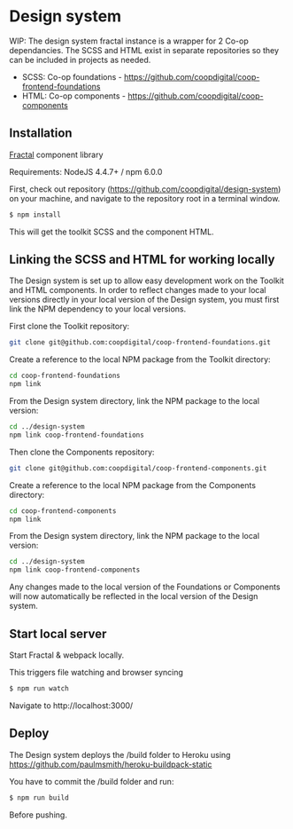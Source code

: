 # Design system

WIP: The design system fractal instance is a wrapper for 2 Co-op dependancies. The SCSS and HTML exist in separate repositories so they can be included in projects as needed.

- SCSS: Co-op foundations - https://github.com/coopdigital/coop-frontend-foundations
- HTML: Co-op components - https://github.com/coopdigital/coop-components

## Installation

[Fractal](https://fractal.build/) component library

Requirements: NodeJS 4.4.7+ / npm 6.0.0

First, check out repository (https://github.com/coopdigital/design-system) on your machine, and navigate to the repository root in a terminal window.

```sh
$ npm install
```

This will get the toolkit SCSS and the component HTML.

## Linking the SCSS and HTML for working locally

The Design system is set up to allow easy development work on the Toolkit and HTML components. In order to reflect changes made to your local versions directly in your local version of the Design system, you must first link the NPM dependency to your local versions.

First clone the Toolkit repository:

```sh
git clone git@github.com:coopdigital/coop-frontend-foundations.git
```

Create a reference to the local NPM package from the Toolkit directory:


```sh
cd coop-frontend-foundations
npm link
```

From the Design system directory, link the NPM package to the local version:

```sh
cd ../design-system
npm link coop-frontend-foundations
```

Then clone the Components repository:

```sh
git clone git@github.com:coopdigital/coop-frontend-components.git
```

Create a reference to the local NPM package from the Components directory:

```sh
cd coop-frontend-components
npm link
```

From the Design system directory, link the NPM package to the local version:

```sh
cd ../design-system
npm link coop-frontend-components
```

Any changes made to the local version of the Foundations or Components will now automatically be reflected in the local version of the Design system.

## Start local server

Start Fractal & webpack locally.

This triggers file watching and browser syncing

```sh
$ npm run watch
```

Navigate to http://localhost:3000/

## Deploy

The Design system deploys the /build folder to Heroku using https://github.com/paulmsmith/heroku-buildpack-static

You have to commit the /build folder and run:

```sh
$ npm run build
```

Before pushing.
